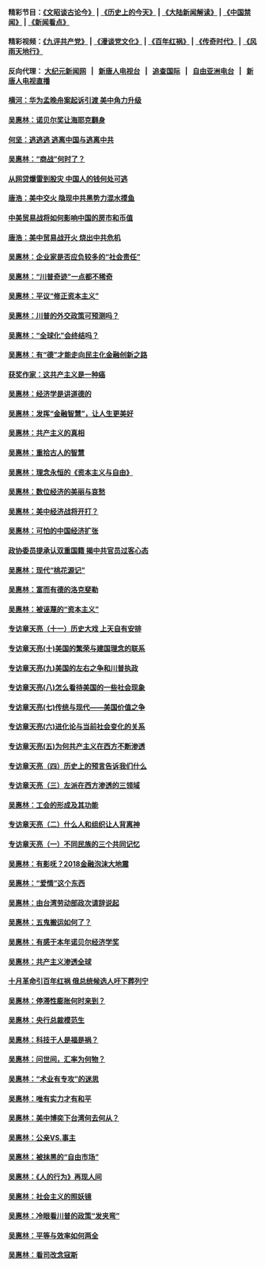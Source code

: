 #### 精彩节目：[《文昭谈古论今》](http://155.138.205.71/wenzhao) | [《历史上的今天》](http://155.138.205.71/today-in-history) | [《大陆新闻解读》](http://155.138.205.71/ntdtv-comedy) | [《中国禁闻》](http://155.138.205.71/ntdtv-news) | [《新闻看点》](http://155.138.205.71/news-insight) 

 #### 精彩视频：[《九评共产党》](http://155.138.205.71:10000/videos/jiuping) | [《漫谈党文化》](http://155.138.205.71:10000/videos/mtdwh) | [《百年红祸》](http://155.138.205.71:10000/videos/bnhh) | [《传奇时代》](http://155.138.205.71:10000/videos/legend) | [《风雨天地行》](http://155.138.205.71:10000/videos/fytdx) 

 #### 反向代理： [大纪元新闻网](http://155.138.205.71:10080/) &nbsp;&nbsp;|&nbsp;&nbsp; [新唐人电视台](http://155.138.205.71:8000/) &nbsp;&nbsp;|&nbsp;&nbsp; [追查国际](http://155.138.205.71:10010/) &nbsp;&nbsp;|&nbsp;&nbsp; [自由亚洲电台](http://155.138.205.71:9800/) &nbsp;&nbsp;|&nbsp;&nbsp; [新唐人电视直播](http://155.138.205.71/) 

#### [横河：华为孟晚舟案起诉引渡 美中角力升级](../pages/nsc423/n11027230.md?t=02202137) 

#### [吴惠林：诺贝尔奖让海耶克翻身](../pages/nsc423/n10890049.md?t=02202137) 

#### [何坚：逃逃逃 逃离中国与逃离中共](../pages/nsc423/n10592891.md?t=02202137) 

#### [吴惠林：“商战”何时了？](../pages/nsc423/n10573558.md?t=02202137) 

#### [从网贷爆雷到股灾 中国人的钱何处可逃](../pages/nsc423/n10572800.md?t=02202137) 

#### [唐浩：美中交火 隐现中共黑势力混水摸鱼](../pages/nsc423/n10544040.md?t=02202137) 

#### [中美贸易战将如何影响中国的房市和币值](../pages/nsc423/n10543697.md?t=02202137) 

#### [唐浩：美中贸易战开火 烧出中共危机](../pages/nsc423/n10540126.md?t=02202137) 

#### [吴惠林：企业家是否应负较多的“社会责任”](../pages/nsc423/n10535022.md?t=02202137) 

#### [吴惠林：“川普奇迹”一点都不稀奇](../pages/nsc423/n10512808.md?t=02202137) 

#### [吴惠林：平议“修正资本主义”](../pages/nsc423/n10495724.md?t=02202137) 

#### [吴惠林：川普的外交政策可预测吗？](../pages/nsc423/n10462387.md?t=02202137) 

#### [吴惠林：“全球化”会终结吗？](../pages/nsc423/n10452838.md?t=02202137) 

#### [吴惠林：有“德”才能走向民主化金融创新之路](../pages/nsc423/n10432292.md?t=02202137) 

#### [获奖作家：这共产主义是一种癌](../pages/nsc423/n10431541.md?t=02202137) 

#### [吴惠林：经济学是讲道德的](../pages/nsc423/n10398014.md?t=02202137) 

#### [吴惠林：发挥“金融智慧”，让人生更美好](../pages/nsc423/n10375019.md?t=02202137) 

#### [吴惠林：共产主义的真相](../pages/nsc423/n10351394.md?t=02202137) 

#### [吴惠林：重拾古人的智慧](../pages/nsc423/n10337691.md?t=02202137) 

#### [吴惠林：理念永恒的《资本主义与自由》](../pages/nsc423/n10316274.md?t=02202137) 

#### [吴惠林：数位经济的美丽与哀愁](../pages/nsc423/n10292946.md?t=02202137) 

#### [吴惠林：美中经济战将开打？](../pages/nsc423/n10258825.md?t=02202137) 

#### [吴惠林：可怕的中国经济扩张](../pages/nsc423/n10219147.md?t=02202137) 

#### [政协委员提承认双重国籍 揭中共官员过客心态](../pages/nsc423/n10208809.md?t=02202137) 

#### [吴惠林：现代“桃花源记”](../pages/nsc423/n10185234.md?t=02202137) 

#### [吴惠林：富而有德的洛克斐勒](../pages/nsc423/n10142264.md?t=02202137) 

#### [吴惠林：被诬蔑的“资本主义”](../pages/nsc423/n10124816.md?t=02202137) 

#### [专访章天亮（十一）历史大戏 上天自有安排](../pages/nsc423/n10094905.md?t=02202137) 

#### [专访章天亮(十)美国的繁荣与建国理念的联系](../pages/nsc423/n10094899.md?t=02202137) 

#### [专访章天亮(九)美国的左右之争和川普执政](../pages/nsc423/n10094889.md?t=02202137) 

#### [专访章天亮(八)怎么看待美国的一些社会现象](../pages/nsc423/n10094857.md?t=02202137) 

#### [专访章天亮(七)传统与现代——美国价值之争](../pages/nsc423/n10093140.md?t=02202137) 

#### [专访章天亮(六)进化论与当前社会变化的关系](../pages/nsc423/n10092036.md?t=02202137) 

#### [专访章天亮(五)为何共产主义在西方不断渗透](../pages/nsc423/n10083620.md?t=02202137) 

#### [专访章天亮（四）历史上的预言告诉我们什么](../pages/nsc423/n10083606.md?t=02202137) 

#### [专访章天亮（三）左派在西方渗透的三领域](../pages/nsc423/n10081115.md?t=02202137) 

#### [吴惠林：工会的形成及其功能](../pages/nsc423/n10080633.md?t=02202137) 

#### [专访章天亮（二）什么人和组织让人背离神](../pages/nsc423/n10076637.md?t=02202137) 

#### [专访章天亮（一）不同民族的三个共同记忆](../pages/nsc423/n10074188.md?t=02202137) 

#### [吴惠林：有影呒？2018金融泡沫大地震](../pages/nsc423/n10040534.md?t=02202137) 

#### [吴惠林：“爱情”这个东西](../pages/nsc423/n10019423.md?t=02202137) 

#### [吴惠林：由台湾劳动部政次请辞说起](../pages/nsc423/n9979679.md?t=02202137) 

#### [吴惠林：五鬼搬运如何了？](../pages/nsc423/n9925338.md?t=02202137) 

#### [吴惠林：有感于本年诺贝尔经济学奖](../pages/nsc423/n9871883.md?t=02202137) 

#### [吴惠林：共产主义渗透全球](../pages/nsc423/n9812748.md?t=02202137) 

#### [十月革命引百年红祸 俄总统候选人吁下葬列宁](../pages/nsc423/n9810182.md?t=02202137) 

#### [吴惠林：停滞性膨胀何时来到？](../pages/nsc423/n9764136.md?t=02202137) 

#### [吴惠林：央行总裁模范生](../pages/nsc423/n9728134.md?t=02202137) 

#### [吴惠林：科技于人是福是祸？](../pages/nsc423/n9672982.md?t=02202137) 

#### [吴惠林：问世间，汇率为何物？](../pages/nsc423/n9621788.md?t=02202137) 

#### [吴惠林：“术业有专攻”的迷思](../pages/nsc423/n9580363.md?t=02202137) 

#### [吴惠林：唯有实力才有和平](../pages/nsc423/n9529599.md?t=02202137) 

#### [吴惠林：美中博奕下台湾何去何从？](../pages/nsc423/n9483598.md?t=02202137) 

#### [吴惠林：公亲VS.事主](../pages/nsc423/n9425637.md?t=02202137) 

#### [吴惠林：被抹黑的“自由市场”](../pages/nsc423/n9351545.md?t=02202137) 

#### [吴惠林：《人的行为》再现人间](../pages/nsc423/n9296339.md?t=02202137) 

#### [吴惠林：社会主义的照妖镜](../pages/nsc423/n9243460.md?t=02202137) 

#### [吴惠林：冷眼看川普的政策“发夹弯”](../pages/nsc423/n9120684.md?t=02202137) 

#### [吴惠林：平等与效率如何两全](../pages/nsc423/n9075430.md?t=02202137) 

#### [吴惠林：看司改念寇斯](../pages/nsc423/n9024915.md?t=02202137) 

